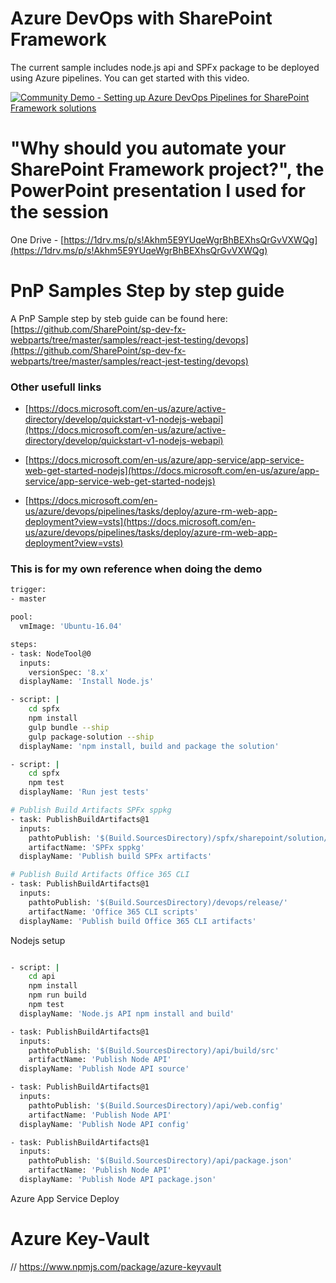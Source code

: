 # Azure DevOps with SharePoint Framework 

The current sample includes node.js api and SPFx package to be deployed using Azure pipelines.
You can get started with this video. 

[![Community Demo - Setting up Azure DevOps Pipelines for SharePoint Framework solutions](https://img.youtube.com/vi/V6xEy6_2iTg/0.jpg)](https://www.youtube.com/watch?v=V6xEy6_2iTg "Community Demo - Setting up Azure DevOps Pipelines for SharePoint Framework solutions")

# "Why should you automate your SharePoint Framework project?", the PowerPoint presentation I used for the session

One Drive - [https://1drv.ms/p/s!Akhm5E9YUqeWgrBhBEXhsQrGvVXWQg](https://1drv.ms/p/s!Akhm5E9YUqeWgrBhBEXhsQrGvVXWQg​)

# PnP Samples Step by step guide

A PnP Sample step by steb guide can be found here:
[https://github.com/SharePoint/sp-dev-fx-webparts/tree/master/samples/react-jest-testing/devops](https://github.com/SharePoint/sp-dev-fx-webparts/tree/master/samples/react-jest-testing/devops​)

### Other usefull links

- [https://docs.microsoft.com/en-us/azure/active-directory/develop/quickstart-v1-nodejs-webapi](https://docs.microsoft.com/en-us/azure/active-directory/develop/quickstart-v1-nodejs-webapi)

- [https://docs.microsoft.com/en-us/azure/app-service/app-service-web-get-started-nodejs](https://docs.microsoft.com/en-us/azure/app-service/app-service-web-get-started-nodejs​)

- [https://docs.microsoft.com/en-us/azure/devops/pipelines/tasks/deploy/azure-rm-web-app-deployment?view=vsts](https://docs.microsoft.com/en-us/azure/devops/pipelines/tasks/deploy/azure-rm-web-app-deployment?view=vsts​)


### This is for my own reference when doing the demo


```sh
trigger:
- master

pool:
  vmImage: 'Ubuntu-16.04'

steps:
- task: NodeTool@0
  inputs:
    versionSpec: '8.x'
  displayName: 'Install Node.js'

- script: |
    cd spfx
    npm install
    gulp bundle --ship
    gulp package-solution --ship
  displayName: 'npm install, build and package the solution'

- script: |
    cd spfx
    npm test
  displayName: 'Run jest tests'

# Publish Build Artifacts SPFx sppkg
- task: PublishBuildArtifacts@1
  inputs:
    pathtoPublish: '$(Build.SourcesDirectory)/spfx/sharepoint/solution/node-frontend.sppkg' 
    artifactName: 'SPFx sppkg' 
  displayName: 'Publish build SPFx artifacts'

# Publish Build Artifacts Office 365 CLI
- task: PublishBuildArtifacts@1
  inputs:
    pathtoPublish: '$(Build.SourcesDirectory)/devops/release/' 
    artifactName: 'Office 365 CLI scripts' 
  displayName: 'Publish build Office 365 CLI artifacts'
```

Nodejs setup

```sh

- script: |
    cd api
    npm install
    npm run build
    npm test
  displayName: 'Node.js API npm install and build'

- task: PublishBuildArtifacts@1
  inputs:
    pathtoPublish: '$(Build.SourcesDirectory)/api/build/src' 
    artifactName: 'Publish Node API' 
  displayName: 'Publish Node API source'

- task: PublishBuildArtifacts@1
  inputs:
    pathtoPublish: '$(Build.SourcesDirectory)/api/web.config' 
    artifactName: 'Publish Node API' 
  displayName: 'Publish Node API config'

- task: PublishBuildArtifacts@1
  inputs:
    pathtoPublish: '$(Build.SourcesDirectory)/api/package.json' 
    artifactName: 'Publish Node API' 
  displayName: 'Publish Node API package.json'

```

Azure App Service Deploy


# Azure Key-Vault
// https://www.npmjs.com/package/azure-keyvault